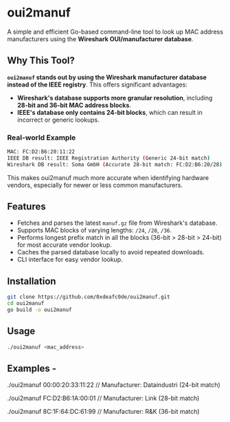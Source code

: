 # oui2manuf
A simple and efficient Go-based command-line tool to look up MAC address manufacturers using the **Wireshark OUI/manufacturer database**.

## Why This Tool?
**`oui2manuf` stands out by using the Wireshark manufacturer database instead of the IEEE registry**. This offers significant advantages:

- **Wireshark's database supports more granular resolution**, including **28-bit and 36-bit MAC address blocks**.
- **IEEE's database only contains 24-bit blocks**, which can result in incorrect or generic lookups.

### Real-world Example

```bash
MAC: FC:D2:B6:20:11:22
IEEE DB result: IEEE Registration Authority (Generic 24-bit match)
Wireshark DB result: Soma GmbH (Accurate 28-bit match: FC:D2:B6:20/28)
```

This makes oui2manuf much more accurate when identifying hardware vendors, especially for newer or less common manufacturers.

## Features

- Fetches and parses the latest `manuf.gz` file from Wireshark's database.
- Supports MAC blocks of varying lengths: `/24`, `/28`, `/36`.
- Performs longest prefix match in all the blocks (36-bit > 28-bit > 24-bit) for most accurate vendor lookup.
- Caches the parsed database locally to avoid repeated downloads.
- CLI interface for easy vendor lookup.

## Installation
```bash
git clone https://github.com/0xdeafc0de/oui2manuf.git
cd oui2manuf
go build -o oui2manuf
```

## Usage
```bash
./oui2manuf <mac_address>
```

## Examples -

./oui2manuf 00:00:20:33:11:22   // Manufacturer: Dataindustri (24-bit match)

./oui2manuf FC:D2:B6:1A:00:01   // Manufacturer: Link (28-bit match)

./oui2manuf 8C:1F:64:DC:61:99   // Manufacturer: R&K (36-bit match)
